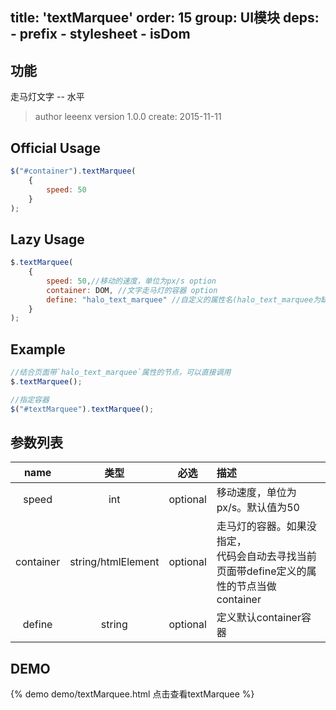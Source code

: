 title: 'textMarquee'
order: 15
group: UI模块
deps: 
	- prefix
	- stylesheet
	- isDom
---

## 功能

走马灯文字 -- 水平

> author leeenx
> version 1.0.0
> create: 2015-11-11

## Official Usage

```javascript
$("#container").textMarquee(
	{
		speed: 50
	}
);
```

## Lazy Usage

```javascript
$.textMarquee(
    {
        speed: 50,//移动的速度，单位为px/s option
        container: DOM, //文字走马灯的容器 option
        define: "halo_text_marquee" //自定义的属性名(halo_text_marquee为缺省值) option 如果有container，程序会自动忽略define。如果没有container，程序会获取带define 属性名的节点作为container
    }
);
```

## Example

```javascript
//结合页面带`halo_text_marquee`属性的节点，可以直接调用
$.textMarquee();

//指定容器
$("#textMarquee").textMarquee();
```

## 参数列表

| name | 类型 | 必选 | 描述 |
| :----: | :----: | :----: | :---- |
| speed | int | optional | 移动速度，单位为px/s。默认值为50 |
| container | string/htmlElement | optional | 走马灯的容器。如果没指定，<br />代码会自动去寻找当前页面带define定义的属性的节点当做container |
| define | string | optional | 定义默认container容器 |


## DEMO

{% demo demo/textMarquee.html 点击查看textMarquee %}
